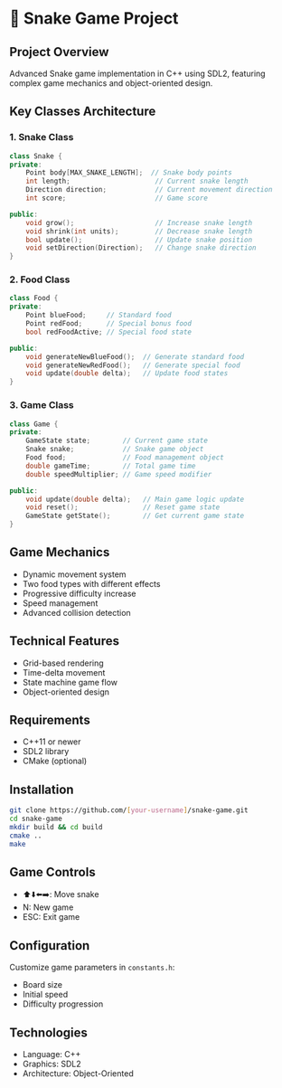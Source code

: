 # 🐍 Snake Game Project

## Project Overview
Advanced Snake game implementation in C++ using SDL2, featuring complex game mechanics and object-oriented design.

## Key Classes Architecture

### 1. Snake Class
```cpp
class Snake {
private:
    Point body[MAX_SNAKE_LENGTH];  // Snake body points
    int length;                     // Current snake length
    Direction direction;            // Current movement direction
    int score;                      // Game score

public:
    void grow();                    // Increase snake length
    void shrink(int units);         // Decrease snake length
    bool update();                  // Update snake position
    void setDirection(Direction);   // Change snake direction
}
```

### 2. Food Class
```cpp
class Food {
private:
    Point blueFood;     // Standard food
    Point redFood;      // Special bonus food
    bool redFoodActive; // Special food state

public:
    void generateNewBlueFood();  // Generate standard food
    void generateNewRedFood();   // Generate special food
    void update(double delta);   // Update food states
}
```

### 3. Game Class
```cpp
class Game {
private:
    GameState state;        // Current game state
    Snake snake;            // Snake game object
    Food food;              // Food management object
    double gameTime;        // Total game time
    double speedMultiplier; // Game speed modifier

public:
    void update(double delta);   // Main game logic update
    void reset();                // Reset game state
    GameState getState();        // Get current game state
}
```

## Game Mechanics
- Dynamic movement system
- Two food types with different effects
- Progressive difficulty increase
- Speed management
- Advanced collision detection

## Technical Features
- Grid-based rendering
- Time-delta movement
- State machine game flow
- Object-oriented design

## Requirements
- C++11 or newer
- SDL2 library
- CMake (optional)

## Installation
```bash
git clone https://github.com/[your-username]/snake-game.git
cd snake-game
mkdir build && cd build
cmake ..
make
```

## Game Controls
- ⬆️⬇️⬅️➡️: Move snake
- N: New game
- ESC: Exit game

## Configuration
Customize game parameters in `constants.h`:
- Board size
- Initial speed
- Difficulty progression

## Technologies
- Language: C++
- Graphics: SDL2
- Architecture: Object-Oriented
